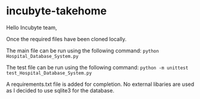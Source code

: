 # incubyte-takehome
Hello Incubyte team,

Once the required files have been cloned locally.

The main file can be run using the following command:
`python Hospital_Database_System.py`

The test file can be run using the following command:
`python -m unittest test_Hospital_Database_System.py`

A requirements.txt file is added for completion. No external libaries are used as I decided to use sqlite3 for the database.
